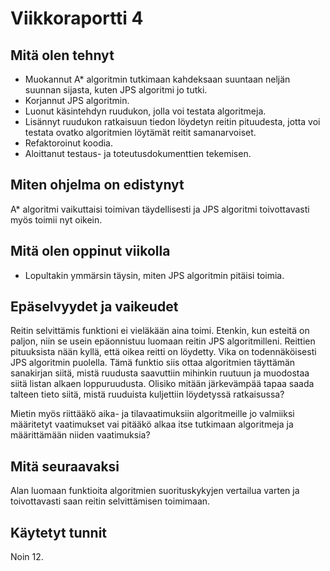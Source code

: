 # Viikkoraportti 4
## Mitä olen tehnyt
- Muokannut A* algoritmin tutkimaan kahdeksaan suuntaan neljän suunnan sijasta, kuten JPS algoritmi jo tutki.
- Korjannut JPS algoritmin.
- Luonut käsintehdyn ruudukon, jolla voi testata algoritmeja.
- Lisännyt ruudukon ratkaisuun tiedon löydetyn reitin pituudesta, jotta voi testata ovatko algoritmien löytämät reitit samanarvoiset.
- Refaktoroinut koodia.
- Aloittanut testaus- ja toteutusdokumenttien tekemisen.
## Miten ohjelma on edistynyt
A* algoritmi vaikuttaisi toimivan täydellisesti ja JPS algoritmi toivottavasti myös toimii nyt oikein.
## Mitä olen oppinut viikolla
- Lopultakin ymmärsin täysin, miten JPS algoritmin pitäisi toimia.
## Epäselvyydet ja vaikeudet
Reitin selvittämis funktioni ei vieläkään aina toimi. Etenkin, kun esteitä on paljon, niin se usein epäonnistuu luomaan reitin JPS algoritmilleni. Reittien pituuksista nään kyllä, että oikea reitti on löydetty. Vika on todennäköisesti JPS algoritmin puolella. Tämä funktio siis ottaa algoritmien täyttämän sanakirjan siitä, mistä ruudusta saavuttiin mihinkin ruutuun ja muodostaa siitä listan alkaen loppuruudusta. Olisiko mitään järkevämpää tapaa saada talteen tieto siitä, mistä ruuduista kuljettiin löydetyssä ratkaisussa?

Mietin myös riittääkö aika- ja tilavaatimuksiin algoritmeille jo valmiiksi määritetyt vaatimukset vai pitääkö alkaa itse tutkimaan algoritmeja ja määrittämään niiden vaatimuksia?
## Mitä seuraavaksi
Alan luomaan funktioita algoritmien suorituskykyjen vertailua varten ja toivottavasti saan reitin selvittämisen toimimaan.
## Käytetyt tunnit
Noin 12.
